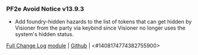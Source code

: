 ### PF2e Avoid Notice v13.9.3

- Add foundry-hidden hazards to the list of tokens that can get hidden by Visioner from the party via keybind since Visioner no longer uses the system's hidden status.

[Full Change Log](<https://github.com/Eligarf/avoid-notice/blob/v13.9.0/ChangeLog.md>)
[module](<https://foundryvtt.com/packages/pf2e-avoid-notice>) | [Github](<https://github.com/Eligarf/avoid-notice>) | <#1408174774382755900> 
